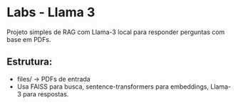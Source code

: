 # Labs - Llama 3

Projeto simples de RAG com Llama-3 local para responder perguntas com base em PDFs.

## Estrutura:

- files/ -> PDFs de entrada
- Usa FAISS para busca, sentence-transformers para embeddings, Llama-3 para respostas.


